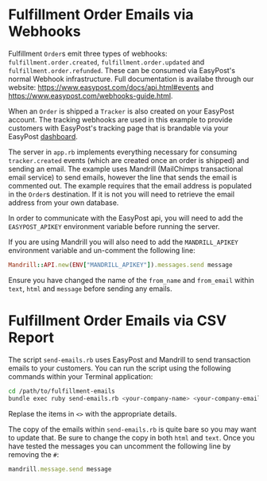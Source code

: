 # Fulfillment Order Emails via Webhooks

Fulfillment `Order`s emit three types of webhooks: `fulfillment.order.created`,
`fulfillment.order.updated` and `fulfillment.order.refunded`. These can be
consumed via EasyPost's normal Webhook infrastructure. Full documentation is
availabe through our website: https://www.easypost.com/docs/api.html#events and
https://www.easypost.com/webhooks-guide.html.

When an `Order` is shipped a `Tracker` is also created on your EasyPost
account. The tracking webhooks are used in this example to provide customers
with EasyPost's tracking page that is brandable via your EasyPost
[dashboard](http://www.easypost.com/account/brand).

The server in `app.rb` implements everything necessary for consuming
`tracker.created` events (which are created once an order is shipped) and
sending an email. The example uses Mandrill (MailChimps transactional email
service) to send emails, however the line that sends the email is commented
out. The example requires that the email address is populated in the `Order`s
destination. If it is not you will need to retrieve the email address from your
own database.

In order to communicate with the EasyPost api, you will need to add the
`EASYPOST_APIKEY` environment variable before running the server.

If you are using Mandrill you will also need to add the `MANDRILL_APIKEY`
environment variable and un-comment the following line:

```ruby
Mandrill::API.new(ENV["MANDRILL_APIKEY"]).messages.send message
```

Ensure you have changed the name of the `from_name` and `from_email` within
`text`, `html` and `message` before sending any emails.


# Fulfillment Order Emails via CSV Report

The script `send-emails.rb` uses EasyPost and Mandrill to send transaction
emails to your customers. You can run the script using the following commands
within your Terminal application:

```sh
cd /path/to/fulfillment-emails
bundle exec ruby send-emails.rb <your-company-name> <your-company-email> <your-easypost-apikey> <your-mandrill-apikey>
```

Replase the items in `<>` with the appropriate details.

The copy of the emails within `send-emails.rb` is quite bare so you may want to
update that. Be sure to change the copy in both `html` and `text`. Once you have
tested the messages you can uncomment the following line by removing the `#`:

```ruby
mandrill.message.send message
```
